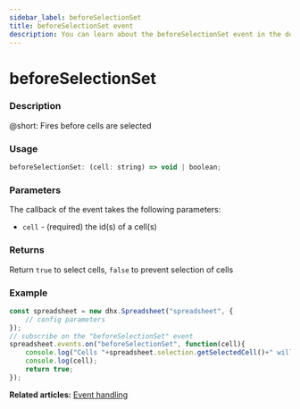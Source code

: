```yaml
---
sidebar_label: beforeSelectionSet
title: beforeSelectionSet event
description: You can learn about the beforeSelectionSet event in the documentation of the DHTMLX JavaScript Spreadsheet library. Browse developer guides and API reference, try out code examples and live demos, and download a free 30-day evaluation version of DHTMLX Spreadsheet.
---
```


# beforeSelectionSet

### Description

@short: Fires before cells are selected

### Usage

~~~jsx
beforeSelectionSet: (cell: string) => void | boolean;
~~~

### Parameters

The callback of the event takes the following parameters:

- `cell` - (required) the id(s) of a cell(s)

### Returns

Return `true` to select cells, `false` to prevent selection of cells

### Example

~~~jsx {5-9}
const spreadsheet = new dhx.Spreadsheet("spreadsheet", {
    // config parameters
});
// subscribe on the "beforeSelectionSet" event
spreadsheet.events.on("beforeSelectionSet", function(cell){
 	console.log("Cells "+spreadsheet.selection.getSelectedCell()+" will be selected");
    console.log(cell);
    return true;
});
~~~

**Related articles:** [Event handling](handling_events.md)